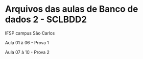 # Arquivos das aulas de Banco de dados 2 - SCLBDD2
IFSP campus São Carlos

Aula 01 à 06 - Prova 1

Aula 07 à 10 - Prova 2
